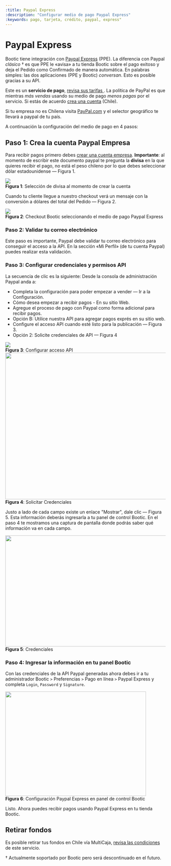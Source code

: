 ```yaml
---
:title: Paypal Express
:description: "Configurar medio de pago Paypal Express"
:keywords: pago, tarjeta, crédito, paypal, express"
---
```


# Paypal Express

Bootic tiene integración con [Paypal Express][1] (PPE). La diferencia con Paypal _clásico_ &dagger; es que PPE 
le «avisa» a tu tienda Bootic sobre el pago exitoso y deja el Pedido como Confirmado de manera
automática. En palabras simples: las dos aplicaciones (PPE y Bootic) _conversan_. Esto es posible
gracias a su API.

Este es un **servicio de pago**, [ revisa sus tarifas ][2]. La política de PayPal es que mientras _más
vendas_ usando su medio de pago _menos pagas_ por el servicio. Si estás de acuerdo [crea una cuenta][3]
(Chile). 

<div class="note info">
  <p>Si tu empresa no es Chilena visita <a title="paypal.com" href="http://www.paypal.com">PayPal.com</a> y el selector geográfico te llevará a paypal de tu
  país. </p>
</div>

A continuación la configuración del medio de pago en 4 pasos:

## Paso 1: Crea la cuenta Paypal Empresa 

Para recibir pagos primero debes [crear una cuenta empresa][3]. <strong>Importante</strong>: al momento de escribir este documento
paypal te pregunta la **divisa** en la que quieres recibir el pago, no está el peso chileno por lo que
debes seleccionar dólar estadounidense — Figura 1. 

<div class="captura">
  <div class="c-contenido">
      <img src="/img/admin/ppe_000.png">
  </div>
  <div class="c-pie"><strong>Figura 1</strong>: Selección de divisa al momento de crear la cuenta</div>
</div>

Cuando tu cliente llegue a nuestro checkout verá un mensaje con la conversión a dólares del total del Pedido — Figura 2.

<div class="captura">
  <div class="c-contenido">
      <img src="/img/admin/ppe_001.png">
  </div>
  <div class="c-pie"><strong>Figura 2</strong>: Checkout Bootic seleccionando el medio de pago Paypal Express</div>
</div>

### Paso 2: Validar tu correo electrónico

Este paso es importante, Paypal debe validar tu correo electrónico para conseguir el acceso a la API. En la sección «Mi Perfil» (de tu cuenta Paypal) puedes realizar esta validación.

### Paso 3: Configurar credenciales y permisos API

La secuencia de clic es la siguiente: Desde la consola de administración Paypal anda a:

- Completa la configuración para poder empezar a vender — Ir a la Configuración.
- Cómo desea empezar a recibir pagos - En su sitio Web.
- Agregue el proceso de pago con Paypal como forma adicional para recibir pagos.
- Opción B: Utilice nuestra API para agregar pagos exprés en su sitio web.
- Configure el acceso API cuando esté listo para la publicación — Figura 3.
- Opción 2: Solicite credenciales de API — Figura 4

<div class="captura">
  <div class="c-contenido">
      <img src="/img/admin/ppe_002.png">
  </div>
  <div class="c-pie"><strong>Figura 3</strong>: Configurar acceso API</div>
</div>

<div class="captura">
  <div class="c-contenido">
      <img src="/img/admin/ppe_003.png" width="640" height="459" />
  </div>
  <div class="c-pie"><strong>Figura 4</strong>: Solicitar Credenciales</div>
</div>

Justo a lado de cada campo existe un enlace "Mostrar", dale clic — Figura 5. Esta información deberás
ingresarla a tu panel de control Bootic. En el paso 4 te mostramos una captura de pantalla donde
podrás saber qué información va en cada campo.

<div class="captura">
  <div class="c-contenido">
      <img src="/img/admin/ppe_004.png" width="640" height="348" />
  </div>
  <div class="c-pie"><strong>Figura 5</strong>: Credenciales</div>
</div>
 
### Paso 4: Ingresar la información en tu panel Bootic

Con las credenciales de la API Paypal generadas ahora debes ir a tu administrador Bootic `>`
Preferencias `>` Pago en línea `>` Paypal Express y completa `Login`, `Password` y `Signature`.

<div class="captura">
  <div class="c-contenido">
      <img src="/img/admin/ppe_005.png" width="442" height="327" />
  </div>
  <div class="c-pie"><strong>Figura 6</strong>: Configuración Paypal Express en panel de control Bootic</div>
</div>

Listo. Ahora puedes recibir pagos usando Paypal Express en tu tienda Bootic.

## Retirar fondos

Es posible retirar tus fondos en Chile vía MultiCaja, [ revisa las condiciones ][4] de este servicio.

&dagger; Actualmente soportado por Bootic pero será descontinuado en el futuro.


[1]: https://www.paypal.com/cl/webapps/mpp/accept-payments-online
[2]: https://www.paypal.com/cl/webapps/mpp/paypal-fees
[3]: https://www.paypal.com/cl/merchantsignup/create
[4]: https://www.multicaja.cl/paypal/retirar_dolares
